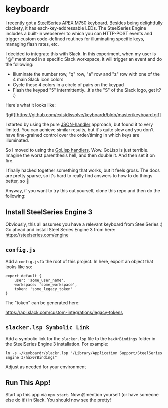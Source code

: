 # keyboardr
I recently got a [SteelSeries APEX M750](https://steelseries.com/gaming-keyboards/apex-m750-tkl) keyboard. Besides being delightfully clackety, it has each-key-addressable LEDs.
The SteelSeries Engine includes a built-in webserver to which you can HTTP-POST events and trigger custom code-defined routines
for illuminating specific keys, managing flash rates, etc.

I decided to integrate this with Slack. In this experiment, when my user is "@" mentioned in a specific Slack workspace, it will
trigger an event and do the following:

* Illuminate the number row, "q" row, "a" row and "z" row with one of the 4 main Slack icon colors
* Cycle these 4 colors in a circle of pairs on the keypad
* Flash the keypad "5" intermittently...it's the "S" of the Slack logo, get it? :)

Here's what it looks like:

![gif][https://github.com/existdissolve/keyboardr/blob/master/keyboard.gif]

I started by using the pure [JSON-handler](https://github.com/SteelSeries/gamesense-sdk/blob/master/doc/api/writing-handlers-in-json.md) approach, but found it to very limited. You can achieve similar results, but it's quite slow and you don't have fine-grained control over the order/timing in which keys are illuminated.

So I moved to using the [GoLisp handlers](https://github.com/SteelSeries/gamesense-sdk/blob/master/doc/api/writing-handlers-in-golisp.md). Wow. GoLisp is just terrible. Imagine the worst parenthesis hell, and then double it. And then set it on fire.

I finally hacked together something that works, but it feels gross. The docs are pretty sparse, so it's hard to really find answers to how to do things better, so :shrug:

Anyway, if you want to try this out yourself, clone this repo and then do the following:

## Install SteelSeries Engine 3
Obviously, this all assumes you have a relevant keyboard from SteelSeries :) Go ahead and install Steel Series Engine 3 from here: https://steelseries.com/engine

## `config.js`
Add a `config.js` to the root of this project. In here, export an object that looks like so:

```
export default {
    user: 'some_user_name',
    workspace: 'some_workspace',
    token: 'some_legacy_token'
}
```

The "token" can be generated here:

https://api.slack.com/custom-integrations/legacy-tokens

## `slacker.lsp Symbolic Link`
Add a symbolic link for the `slacker.lsp` file to the `hax0rBindings` folder in the SteelSeries Engine 3 installation. For example:

```
ln -s ~/keyboardr/slackr.lsp "/Library/Application Support/SteelSeries Engine 3/hax0rBindings"
```

Adjust as needed for your environment

## Run This App!
Start up this app via `npm start`. Now @mention yourself (or have someone else do it!) in Slack. You should now see the pretty!
